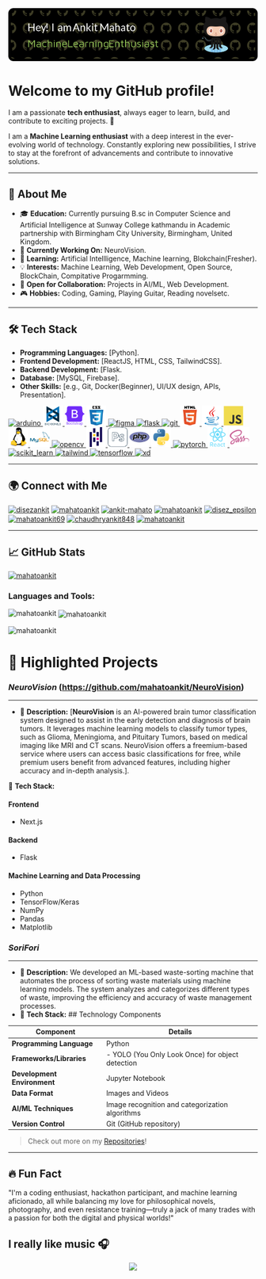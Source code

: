 <img src="https://github.com/mahatoankit/mahatoankit/blob/main/github-header-image.png?raw=true">

# Welcome to my GitHub profile!

I am a passionate **tech enthusiast**, always eager to learn, build, and contribute to exciting projects. 🚀

I am a **Machine Learning enthusiast** with a deep interest in the ever-evolving world of technology. Constantly exploring new possibilities, I strive to stay at the forefront of advancements and contribute to innovative solutions.

---

## 🌟 About Me

- 🎓 **Education:** Currently pursuing B.sc in Computer Science and Artificial Intelligence at Sunway College kathmandu in Academic partnership with Birmingham City University, Birmingham, United Kingdom.
- 🔭 **Currently Working On:** NeuroVision.
- 🌱 **Learning:** Artificial Intellligence, Machine learning, Blokchain(Fresher).
- 💡 **Interests:** Machine Learning, Web Development, Open Source, BlockChain, Compitative Progarmming.
- 🤝 **Open for Collaboration:** Projects in AI/ML, Web Development.
- 🎮 **Hobbies:** Coding, Gaming, Playing Guitar, Reading novelsetc.

---

## 🛠️ Tech Stack

- **Programming Languages:** [Python].
- **Frontend Development:** [ReactJS, HTML, CSS, TailwindCSS].
- **Backend Development:** [Flask.
- **Database:** [MySQL, Firebase].
- **Other Skills:** [e.g., Git, Docker(Beginner), UI/UX design, APIs, Presentation].

<p align="left"> <a href="https://www.arduino.cc/" target="_blank" rel="noreferrer"> <img src="https://cdn.worldvectorlogo.com/logos/arduino-1.svg" alt="arduino" width="40" height="40"/> </a> <a href="https://backbonejs.org" target="_blank" rel="noreferrer"> <img src="https://raw.githubusercontent.com/devicons/devicon/master/icons/backbonejs/backbonejs-original-wordmark.svg" alt="backbonejs" width="40" height="40"/> </a> <a href="https://getbootstrap.com" target="_blank" rel="noreferrer"> <img src="https://raw.githubusercontent.com/devicons/devicon/master/icons/bootstrap/bootstrap-plain-wordmark.svg" alt="bootstrap" width="40" height="40"/> </a> <a href="https://www.w3schools.com/css/" target="_blank" rel="noreferrer"> <img src="https://raw.githubusercontent.com/devicons/devicon/master/icons/css3/css3-original-wordmark.svg" alt="css3" width="40" height="40"/> </a> <a href="https://www.figma.com/" target="_blank" rel="noreferrer"> <img src="https://www.vectorlogo.zone/logos/figma/figma-icon.svg" alt="figma" width="40" height="40"/> </a> <a href="https://flask.palletsprojects.com/" target="_blank" rel="noreferrer"> <img src="https://www.vectorlogo.zone/logos/pocoo_flask/pocoo_flask-icon.svg" alt="flask" width="40" height="40"/> </a> <a href="https://git-scm.com/" target="_blank" rel="noreferrer"> <img src="https://www.vectorlogo.zone/logos/git-scm/git-scm-icon.svg" alt="git" width="40" height="40"/> </a> <a href="https://www.w3.org/html/" target="_blank" rel="noreferrer"> <img src="https://raw.githubusercontent.com/devicons/devicon/master/icons/html5/html5-original-wordmark.svg" alt="html5" width="40" height="40"/> </a> <a href="https://www.java.com" target="_blank" rel="noreferrer"> <img src="https://raw.githubusercontent.com/devicons/devicon/master/icons/java/java-original.svg" alt="java" width="40" height="40"/> </a> <a href="https://developer.mozilla.org/en-US/docs/Web/JavaScript" target="_blank" rel="noreferrer"> <img src="https://raw.githubusercontent.com/devicons/devicon/master/icons/javascript/javascript-original.svg" alt="javascript" width="40" height="40"/> </a> <a href="https://www.linux.org/" target="_blank" rel="noreferrer"> <img src="https://raw.githubusercontent.com/devicons/devicon/master/icons/linux/linux-original.svg" alt="linux" width="40" height="40"/> </a> <a href="https://www.mysql.com/" target="_blank" rel="noreferrer"> <img src="https://raw.githubusercontent.com/devicons/devicon/master/icons/mysql/mysql-original-wordmark.svg" alt="mysql" width="40" height="40"/> </a> <a href="https://opencv.org/" target="_blank" rel="noreferrer"> <img src="https://www.vectorlogo.zone/logos/opencv/opencv-icon.svg" alt="opencv" width="40" height="40"/> </a> <a href="https://pandas.pydata.org/" target="_blank" rel="noreferrer"> <img src="https://raw.githubusercontent.com/devicons/devicon/2ae2a900d2f041da66e950e4d48052658d850630/icons/pandas/pandas-original.svg" alt="pandas" width="40" height="40"/> </a> <a href="https://www.photoshop.com/en" target="_blank" rel="noreferrer"> <img src="https://raw.githubusercontent.com/devicons/devicon/master/icons/photoshop/photoshop-line.svg" alt="photoshop" width="40" height="40"/> </a> <a href="https://www.php.net" target="_blank" rel="noreferrer"> <img src="https://raw.githubusercontent.com/devicons/devicon/master/icons/php/php-original.svg" alt="php" width="40" height="40"/> </a> <a href="https://www.python.org" target="_blank" rel="noreferrer"> <img src="https://raw.githubusercontent.com/devicons/devicon/master/icons/python/python-original.svg" alt="python" width="40" height="40"/> </a> <a href="https://pytorch.org/" target="_blank" rel="noreferrer"> <img src="https://www.vectorlogo.zone/logos/pytorch/pytorch-icon.svg" alt="pytorch" width="40" height="40"/> </a> <a href="https://reactjs.org/" target="_blank" rel="noreferrer"> <img src="https://raw.githubusercontent.com/devicons/devicon/master/icons/react/react-original-wordmark.svg" alt="react" width="40" height="40"/> </a> <a href="https://sass-lang.com" target="_blank" rel="noreferrer"> <img src="https://raw.githubusercontent.com/devicons/devicon/master/icons/sass/sass-original.svg" alt="sass" width="40" height="40"/> </a> <a href="https://scikit-learn.org/" target="_blank" rel="noreferrer"> <img src="https://upload.wikimedia.org/wikipedia/commons/0/05/Scikit_learn_logo_small.svg" alt="scikit_learn" width="40" height="40"/> </a> <a href="https://tailwindcss.com/" target="_blank" rel="noreferrer"> <img src="https://www.vectorlogo.zone/logos/tailwindcss/tailwindcss-icon.svg" alt="tailwind" width="40" height="40"/> </a> <a href="https://www.tensorflow.org" target="_blank" rel="noreferrer"> <img src="https://www.vectorlogo.zone/logos/tensorflow/tensorflow-icon.svg" alt="tensorflow" width="40" height="40"/> </a> <a href="https://www.adobe.com/products/xd.html" target="_blank" rel="noreferrer"> <img src="https://cdn.worldvectorlogo.com/logos/adobe-xd.svg" alt="xd" width="40" height="40"/> </a> </p>

---

## 🌍 Connect with Me
<p align="left">
<a href="https://twitter.com/disezankit" target="blank"><img align="center" src="https://raw.githubusercontent.com/rahuldkjain/github-profile-readme-generator/master/src/images/icons/Social/twitter.svg" alt="disezankit" height="30" width="40" /></a>
<a href="https://linkedin.com/in/mahatoankit" target="blank"><img align="center" src="https://raw.githubusercontent.com/rahuldkjain/github-profile-readme-generator/master/src/images/icons/Social/linked-in-alt.svg" alt="mahatoankit" height="30" width="40" /></a>
<a href="https://stackoverflow.com/users/ankit-mahato" target="blank"><img align="center" src="https://raw.githubusercontent.com/rahuldkjain/github-profile-readme-generator/master/src/images/icons/Social/stack-overflow.svg" alt="ankit-mahato" height="30" width="40" /></a>
<a href="https://kaggle.com/mahatoankit" target="blank"><img align="center" src="https://raw.githubusercontent.com/rahuldkjain/github-profile-readme-generator/master/src/images/icons/Social/kaggle.svg" alt="mahatoankit" height="30" width="40" /></a>
<a href="https://instagram.com/disez_epsilon" target="blank"><img align="center" src="https://raw.githubusercontent.com/rahuldkjain/github-profile-readme-generator/master/src/images/icons/Social/instagram.svg" alt="disez_epsilon" height="30" width="40" /></a>
<a href="https://www.codechef.com/users/mahatoankit69" target="blank"><img align="center" src="https://cdn.jsdelivr.net/npm/simple-icons@3.1.0/icons/codechef.svg" alt="mahatoankit69" height="30" width="40" /></a>
<a href="https://www.hackerrank.com/chaudhryankit848" target="blank"><img align="center" src="https://raw.githubusercontent.com/rahuldkjain/github-profile-readme-generator/master/src/images/icons/Social/hackerrank.svg" alt="chaudhryankit848" height="30" width="40" /></a>
<a href="https://www.leetcode.com/mahatoankit" target="blank"><img align="center" src="https://raw.githubusercontent.com/rahuldkjain/github-profile-readme-generator/master/src/images/icons/Social/leet-code.svg" alt="mahatoankit" height="30" width="40" /></a>
</p>


---

## 📈 GitHub Stats

<p align="left"> <a href="https://github.com/ryo-ma/github-profile-trophy"><img src="https://github-profile-trophy.vercel.app/?username=mahatoankit" alt="mahatoankit" /></a> </p>
<h3 align="left">Languages and Tools:</h3>

<p><img align="left" src="https://github-readme-stats.vercel.app/api/top-langs?username=mahatoankit&show_icons=true&locale=en&layout=compact" alt="mahatoankit" /></p>

<p>&nbsp;<img align="center" src="https://github-readme-stats.vercel.app/api?username=mahatoankit&show_icons=true&locale=en" alt="mahatoankit" /></p>

<p><img align="center" src="https://github-readme-streak-stats.herokuapp.com/?user=mahatoankit&" alt="mahatoankit" /></p>

## <h1>🔖 Highlighted Projects</h1>

### *NeuroVision* (https://github.com/mahatoankit/NeuroVision)
---
- 🔗 **Description:** [**NeuroVision** is an AI-powered brain tumor classification system designed to assist in the early detection and diagnosis of brain tumors. It leverages machine learning models to classify tumor types, such as Glioma, Meningioma, and Pituitary Tumors, based on medical imaging like MRI and CT scans. NeuroVision offers a freemium-based service where users can access basic classifications for free, while premium users benefit from advanced features, including higher accuracy and in-depth analysis.].
  
🚀 **Tech Stack:**
#### Frontend
- Next.js

#### Backend
- Flask

#### Machine Learning and Data Processing
- Python
- TensorFlow/Keras
- NumPy
- Pandas
- Matplotlib

### *SoriFori*
---
- 🔗 **Description:** We developed an ML-based waste-sorting machine that automates the process of sorting waste materials using machine learning models. The system analyzes and categorizes different types of waste, improving the efficiency and accuracy of waste management processes.
- 🚀 **Tech Stack:** ## Technology Components

| **Component**              | **Details**                                                    |
|----------------------------|----------------------------------------------------------------|
| **Programming Language**   | Python                                                         |
| **Frameworks/Libraries**   | - YOLO (You Only Look Once) for object detection               |
| **Development Environment**| Jupyter Notebook                                               |
| **Data Format**            | Images and Videos                                              |
| **AI/ML Techniques**       | Image recognition and categorization algorithms                |
| **Version Control**        | Git (GitHub repository)                                        |

> Check out more on my [Repositories](https://github.com/yourusername?tab=repositories)!

---

## 🔥 Fun Fact

"I'm a coding enthusiast, hackathon participant, and machine learning aficionado, all while balancing my love for philosophical novels, photography, and even resistance training—truly a jack of many trades with a passion for both the digital and physical worlds!"

## I really like music :headphones:


<p align="center">
  <a href="https://readme.andyruwruw.com/api/now-playing?open">
    <img src="https://raw.githubusercontent.com/andyruwruw/andyruwruw/master/example/now-playing.svg">
  </a>
</p>
